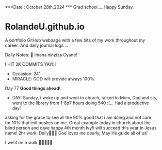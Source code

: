 ***Date : October 28th,2024 *** Grad school.....Happy Sunday.
# RolandeU.github.io

A portfolio GitHub webpage with a few bits of my work throughout my career. And daily journal logs....

Daily Notes:
💚 Imana ninziza Cyane! 

I HIT 2K COMMITS YAY!!!

- Occasion: 24'
- MIRACLE: GOD will provide always 100%.

Day 77 **Good things ahead!** 
- DAY: Sunday, i woke up and went to church, talked to Mom, Dad and sis, went to the library from 1-8p7 hours doing 540 :(...
Had a productive day! 

asking for the grace to see all the 90% good that i am doing and not care for 10% that evil pushes on me. Great example today in church about the blind person and cave
happy 4th month Ivy!I will succeed this year in Jesus name!
2hr work: Daily💚💚💚
God loves me dearly, May He guide all of  us!

I went on a walk 💚💚💚💚💚
